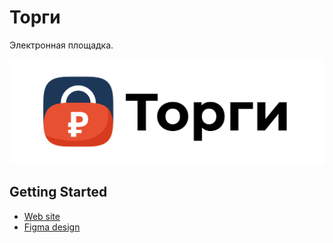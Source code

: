 # Торги
Электронная площадка.
<div align="right">
    <p>
        <a href="https://market.kaboom.pro">
            <img src="https://github.com/Kaboom-Corporation/Marketplace/blob/master/Informations/LogoFull.png?raw=true" alt="Logo">
        </a>
    </p>
</div>

## Getting Started

- [Web site](https://market.kaboom.pro)
- [Figma design](https://figma.com)

